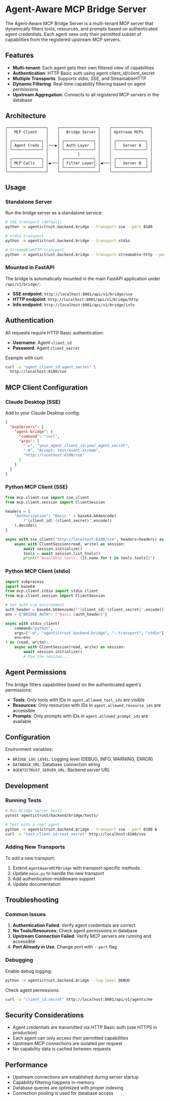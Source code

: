 # Agent-Aware MCP Bridge Server

The Agent-Aware MCP Bridge Server is a multi-tenant MCP server that dynamically filters tools, resources, and prompts based on authenticated agent credentials. Each agent sees only their permitted subset of capabilities from the registered upstream MCP servers.

## Features

- **Multi-tenant**: Each agent gets their own filtered view of capabilities
- **Authentication**: HTTP Basic auth using agent client_id/client_secret
- **Multiple Transports**: Supports stdio, SSE, and StreamableHTTP
- **Dynamic Filtering**: Real-time capability filtering based on agent permissions
- **Upstream Aggregation**: Connects to all registered MCP servers in the database

## Architecture

```
┌─────────────────┐    ┌─────────────────┐    ┌─────────────────┐
│   MCP Client    │    │   Bridge Server │    │ Upstream MCPs   │
│                 │    │                 │    │                 │
│ ┌─────────────┐ │    │ ┌─────────────┐ │    │ ┌─────────────┐ │
│ │ Agent Creds │ │───▶│ │ Auth Layer  │ │    │ │   Server A  │ │
│ └─────────────┘ │    │ └─────────────┘ │    │ └─────────────┘ │
│                 │    │        │        │    │                 │
│ ┌─────────────┐ │    │ ┌─────────────┐ │    │ ┌─────────────┐ │
│ │ MCP Calls   │ │◀───│ │ Filter Layer│ │◀───│ │   Server B  │ │
│ └─────────────┘ │    │ └─────────────┘ │    │ └─────────────┘ │
└─────────────────┘    └─────────────────┘    └─────────────────┘
```

## Usage

### Standalone Server

Run the bridge server as a standalone service:

```bash
# SSE transport (default)
python -m agentictrust.backend.bridge --transport sse --port 8100

# stdio transport
python -m agentictrust.backend.bridge --transport stdio

# StreamableHTTP transport
python -m agentictrust.backend.bridge --transport streamable-http --port 8200
```

### Mounted in FastAPI

The bridge is automatically mounted in the main FastAPI application under `/api/v1/bridge/`:

- **SSE endpoint**: `http://localhost:8001/api/v1/bridge/sse`
- **HTTP endpoint**: `http://localhost:8001/api/v1/bridge/http`
- **Info endpoint**: `http://localhost:8001/api/v1/bridge/info`

## Authentication

All requests require HTTP Basic authentication:

- **Username**: Agent `client_id`
- **Password**: Agent `client_secret`

Example with curl:
```bash
curl -u "agent_client_id:agent_secret" \
  http://localhost:8100/sse
```

## MCP Client Configuration

### Claude Desktop (SSE)

Add to your Claude Desktop config:

```json
{
  "mcpServers": {
    "agent-bridge": {
      "command": "curl",
      "args": [
        "-u", "your_agent_client_id:your_agent_secret",
        "-H", "Accept: text/event-stream",
        "http://localhost:8100/sse"
      ]
    }
  }
}
```

### Python MCP Client (SSE)

```python
from mcp.client.sse import sse_client
from mcp.client.session import ClientSession

headers = {
    "Authorization": "Basic " + base64.b64encode(
        f"{client_id}:{client_secret}".encode()
    ).decode()
}

async with sse_client("http://localhost:8100/sse", headers=headers) as (read, write):
    async with ClientSession(read, write) as session:
        await session.initialize()
        tools = await session.list_tools()
        print(f"Available tools: {[t.name for t in tools.tools]}")
```

### Python MCP Client (stdio)

```python
import subprocess
import base64
from mcp.client.stdio import stdio_client
from mcp.client.session import ClientSession

# Set auth via environment
auth_header = base64.b64encode(f"{client_id}:{client_secret}".encode()).decode()
env = {"BRIDGE_AUTH": f"Basic {auth_header}"}

async with stdio_client(
    command="python",
    args=["-m", "agentictrust.backend.bridge", "--transport", "stdio"],
    env=env
) as (read, write):
    async with ClientSession(read, write) as session:
        await session.initialize()
        # Use the session...
```

## Agent Permissions

The bridge filters capabilities based on the authenticated agent's permissions:

- **Tools**: Only tools with IDs in `agent.allowed_tool_ids` are visible
- **Resources**: Only resources with IDs in `agent.allowed_resource_ids` are accessible  
- **Prompts**: Only prompts with IDs in `agent.allowed_prompt_ids` are available

## Configuration

Environment variables:

- `BRIDGE_LOG_LEVEL`: Logging level (DEBUG, INFO, WARNING, ERROR)
- `DATABASE_URL`: Database connection string
- `AGENTICTRUST_SERVER_URL`: Backend server URL

## Development

### Running Tests

```bash
# Run bridge server tests
pytest agentictrust/backend/bridge/tests/

# Test with a real agent
python -m agentictrust.backend.bridge --transport sse --port 8100 &
curl -u "test_client_id:test_secret" http://localhost:8100/sse
```

### Adding New Transports

To add a new transport:

1. Extend `AgentAwareMCPBridge` with transport-specific methods
2. Update `main.py` to handle the new transport
3. Add authentication middleware support
4. Update documentation

## Troubleshooting

### Common Issues

1. **Authentication Failed**: Verify agent credentials are correct
2. **No Tools/Resources**: Check agent permissions in database
3. **Upstream Connection Failed**: Verify MCP servers are running and accessible
4. **Port Already in Use**: Change port with `--port` flag

### Debugging

Enable debug logging:
```bash
python -m agentictrust.backend.bridge --log-level DEBUG
```

Check agent permissions:
```bash
curl -u "client_id:secret" http://localhost:8001/api/v1/agents/me
```

## Security Considerations

- Agent credentials are transmitted via HTTP Basic auth (use HTTPS in production)
- Each agent can only access their permitted capabilities
- Upstream MCP connections are isolated per request
- No capability data is cached between requests

## Performance

- Upstream connections are established during server startup
- Capability filtering happens in-memory
- Database queries are optimized with proper indexing
- Connection pooling is used for database access 
